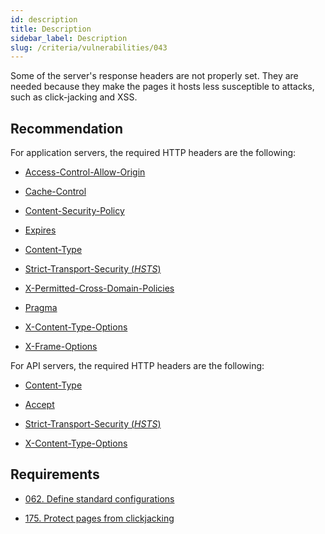 ```yaml
---
id: description
title: Description
sidebar_label: Description
slug: /criteria/vulnerabilities/043
---
```


Some of the server's response headers are not properly set.
They are needed because they make the pages it hosts
less susceptible to attacks,
such as click-jacking and XSS.

## Recommendation

For application servers,
the required HTTP headers are the following:

- [Access-Control-Allow-Origin](https://fluidattacks.gitlab.io/asserts/fluidasserts.proto.http/?highlight=is_header_access_control_allow_origin_missing#fluidasserts.proto.http.is_header_access_control_allow_origin_missing)

- [Cache-Control](https://fluidattacks.gitlab.io/asserts/fluidasserts.proto.http/?highlight=fluidasserts%20proto%20http%20is_header_cache_control_missing#fluidasserts.proto.http.is_header_cache_control_missing)

- [Content-Security-Policy](https://fluidattacks.gitlab.io/asserts/fluidasserts.proto.http/?highlight=fluidasserts%20proto%20http%20is_header_content_security_policy_missing#fluidasserts.proto.http.is_header_content_security_policy_missing)

- [Expires](https://fluidattacks.gitlab.io/asserts/fluidasserts.proto.http/?highlight=fluidasserts%20proto%20http%20is_header_expires_missing#fluidasserts.proto.http.is_header_expires_missing)

- [Content-Type](https://fluidattacks.gitlab.io/asserts/fluidasserts.proto.http/?highlight=fluidasserts%20proto%20http%20is_header_content_type_missing#fluidasserts.proto.http.is_header_content_type_missing)

- [Strict-Transport-Security (*HSTS*)](https://fluidattacks.gitlab.io/asserts/fluidasserts.proto.http/?highlight=fluidasserts%20proto%20http%20is_header_hsts_missing#fluidasserts.proto.http.is_header_hsts_missing)

- [X-Permitted-Cross-Domain-Policies](https://fluidattacks.gitlab.io/asserts/fluidasserts.proto.http/?highlight=fluidasserts%20proto%20http%20is_header_perm_cross_dom_pol_missing#fluidasserts.proto.http.is_header_perm_cross_dom_pol_missing)

- [Pragma](https://fluidattacks.gitlab.io/asserts/fluidasserts.proto.http/?highlight=fluidasserts%20proto%20http%20is_header_pragma_missing#fluidasserts.proto.http.is_header_pragma_missing)

- [X-Content-Type-Options](https://fluidattacks.gitlab.io/asserts/fluidasserts.proto.http/?highlight=fluidasserts%20proto%20http%20is_header_x_content_type_options_missing#fluidasserts.proto.http.is_header_x_content_type_options_missing)

- [X-Frame-Options](https://fluidattacks.gitlab.io/asserts/fluidasserts.proto.http/?highlight=fluidasserts%20proto%20http%20is_header_x_frame_options_missing#fluidasserts.proto.http.is_header_x_frame_options_missing)

For API servers,
the required HTTP headers are the following:

- [Content-Type](https://fluidattacks.gitlab.io/asserts/fluidasserts.proto.rest/?highlight=fluidasserts%20proto%20rest%20is_header_content_type_missing#fluidasserts.proto.rest.is_header_content_type_missing)

- [Accept](https://fluidattacks.gitlab.io/asserts/fluidasserts.proto.rest/?highlight=fluidasserts%20proto%20rest%20accepts_insecure_accept_header#fluidasserts.proto.rest.accepts_insecure_accept_header)

- [Strict-Transport-Security (*HSTS*)](https://fluidattacks.gitlab.io/asserts/fluidasserts.proto.rest/?highlight=fluidasserts%20proto%20rest%20is_header_hsts_missing#fluidasserts.proto.rest.is_header_hsts_missing)

- [X-Content-Type-Options](https://fluidattacks.gitlab.io/asserts/fluidasserts.proto.rest/?highlight=fluidasserts%20proto%20rest%20is_header_x_content_type_options_missing#fluidasserts.proto.rest.is_header_x_content_type_options_missing)

## Requirements

- [062. Define standard configurations](/criteria/requirements/062)

- [175. Protect pages from clickjacking](/criteria/requirements/175)
